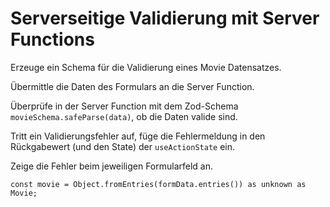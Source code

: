 # Serverseitige Validierung mit Server Functions

Erzeuge ein Schema für die Validierung eines Movie Datensatzes.

Übermittle die Daten des Formulars an die Server Function.

Überprüfe in der Server Function mit dem Zod-Schema `movieSchema.safeParse(data)`, ob die Daten valide sind.

Tritt ein Validierungsfehler auf, füge die Fehlermeldung in den Rückgabewert (und den State) der `useActionState` ein.

Zeige die Fehler beim jeweiligen Formularfeld an.

`const movie = Object.fromEntries(formData.entries()) as unknown as Movie;`
